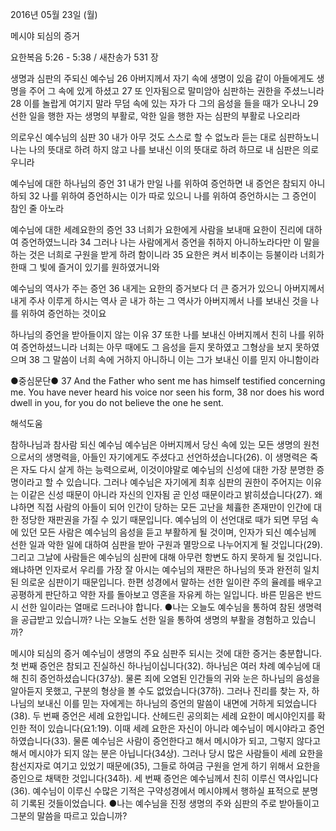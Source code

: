 2016년 05월 23일 (월)

메시야 되심의 증거



요한복음 5:26 - 5:38 / 새찬송가 531 장


생명과 심판의 주되신 예수님 
26 아버지께서 자기 속에 생명이 있음 같이 아들에게도 생명을 주어 그 속에 있게 하셨고 27 또 인자됨으로 말미암아 심판하는 권한을 주셨느니라 28 이를 놀랍게 여기지 말라 무덤 속에 있는 자가 다 그의 음성을 들을 때가 오나니 29 선한 일을 행한 자는 생명의 부활로, 악한 일을 행한 자는 심판의 부활로 나오리라 

의로우신 예수님의 심판
30 내가 아무 것도 스스로 할 수 없노라 듣는 대로 심판하노니 나는 나의 뜻대로 하려 하지 않고 나를 보내신 이의 뜻대로 하려 하므로 내 심판은 의로우니라 

예수님에 대한 하나님의 증언 
31 내가 만일 나를 위하여 증언하면 내 증언은 참되지 아니하되 32 나를 위하여 증언하시는 이가 따로 있으니 나를 위하여 증언하시는 그 증언이 참인 줄 아노라 

예수님에 대한 세례요한의 증언
33 너희가 요한에게 사람을 보내매 요한이 진리에 대하여 증언하였느니라 34 그러나 나는 사람에게서 증언을 취하지 아니하노라다만 이 말을 하는 것은 너희로 구원을 받게 하려 함이니라 
35 요한은 켜서 비추이는 등불이라 너희가 한때 그 빛에 즐거이 있기를 원하였거니와 

예수님의 역사가 주는 증언 
36 내게는 요한의 증거보다 더 큰 증거가 있으니 아버지께서 내게 주사 이루게 하시는 역사 곧 내가 하는 그 역사가 아버지께서 나를 보내신 것을 나를 위하여 증언하는 것이요 

하나님의 증언을 받아들이지 않는 이유
37 또한 나를 보내신 아버지께서 친히 나를 위하여 증언하셨느니라 너희는 아무 때에도 그 음성을 듣지 못하였고 그형상을 보지 못하였으며 38 그 말씀이 너희 속에 거하지 아니하니 이는 그가 보내신 이를 믿지 아니함이라

●중심문단● 37 And the Father who sent me has himself testified concerning me. You have never heard his voice nor seen his form, 38 nor does his word dwell in you, for you do not believe the one he sent.

해석도움





참하나님과 참사람 되신 예수님 
예수님은 아버지께서 당신 속에 있는 모든 생명의 원천으로서의 생명력을, 아들인 자기에게도 주셨다고 선언하셨습니다(26). 이 생명력은 죽은 자도 다시 살게 하는 능력으로써, 이것이야말로  예수님의 신성에 대한 가장 분명한 증명이라고 할 수 있습니다. 그러나 예수님은 자기에게 최후 심판의 권한이 주어지는 이유는 이같은 신성 때문이 아니라 자신의 인자됨 곧 인성 때문이라고 밝히셨습니다(27). 왜냐하면 직접 사람의 아들이 되어 인간이 당하는 모든 고난을 체휼한 존재만이 인간에 대한 정당한 재판권을 가질 수 있기 때문입니다. 예수님의 이 선언대로 때가 되면 무덤 속에 있던 모든 사람은 예수님의 음성을 듣고 부활하게 될 것이며, 인자가 되신 예수님께 선한 일과 악한 일에 대하여 심판을 받아 구원과 멸망으로 나누어지게 될 것입니다(29). 그리고 그날에 사람들은 예수님의 심판에 대해 아무런 항변도 하지 못하게 될 것입니다. 왜냐하면 인자로서 우리를 가장 잘 아시는 예수님의 재판은 하나님의 뜻과 완전히 일치된 의로운 심판이기 때문입니다. 한편 성경에서 말하는 선한 일이란 주의 율례를 배우고 공평하게 판단하고 약한 자를 돌아보고 영혼을 자유케 하는 일입니다. 바른 믿음은 반드시 선한 일이라는 열매로 드러나야 합니다. 
●나는 오늘도 예수님을 통하여 참된 생명력을 공급받고 있습니까? 나는 오늘도 선한 일을 통하여 생명의 부활을 경험하고 있습니까? 

메시야 되심의 증거 
예수님이 생명의 주요 심판주 되시는 것에 대한 증거는 충분합니다. 첫 번째 증언은 참되고 진실하신 하나님이십니다(32). 하나님은 여러 차례 예수님에 대해 친히 증언하셨습니다(37상). 물론 죄에 오염된 인간들의 귀와 눈은 하나님의 음성을 알아듣지 못했고, 구분의 형상을 볼 수도 없었습니다(37하). 그러나 진리를 찾는 자, 하나님의 보내신 이를 믿는 자에게는 하나님의 증언의 말씀이 내면에 거하게 되었습니다(38). 두 번째 증언은 세례 요한입니다. 산헤드린 공의회는 세례 요한이 메시야인지를 확인한 적이 있습니다(요1:19). 이때 세례 요한은 자신이 아니라 예수님이 메시야라고 증언하였습니다(33). 물론 예수님은 사람이 증언한다고 해서 메시야가 되고, 그렇지 않다고 해서 메시야가 되지 않는 분은 아닙니다(34상). 그러나 당시 많은 사람들이 세례 요한을 참선지자로 여기고 있었기 때문에(35), 그들로 하여금 구원을 얻게 하기 위해서 요한을 증인으로 채택한 것입니다(34하). 세 번째 증언은 예수님께서 친히 이루신 역사입니다(36). 예수님이 이루신 수많은 기적은 구약성경에서 메시야께서 행하실 표적으로 분명히 기록된 것들이었습니다. 
●나는 예수님을 진정 생명의 주와 심판의 주로 받아들이고 그분의 말씀을 따르고 있습니까?